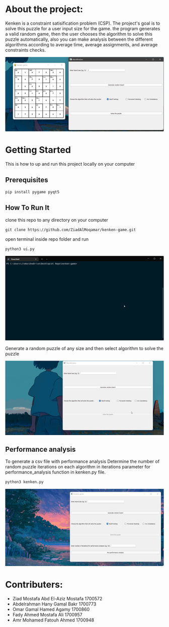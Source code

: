 # About the project:

Kenken is a constraint satisification problem (CSP). The project's goal is to solve this puzzle for a user input size for the game. the program generates a valid random game, then the user chooses the algorithm to solve this puzzle automatically, also you can make analysis between the different algorithms according to average time, average assignments, and average constraints checks.

![preview of the project](https://github.com/ZiadAlMoqamar/kenken-game/blob/main/demo/about.png?raw=true)

# Getting Started

This is how to up and run this project locally on your computer

## Prerequisites

```bash
pip install pygame pyqt5
```

## How To Run It

clone this repo to any directory on your computer

```git
git clone https://github.com/ZiadAlMoqamar/kenken-game.git
```

open terminal inside repo folder and run

```bash
python3 ui.py
```

![how to run ui](https://github.com/ZiadAlMoqamar/kenken-game/blob/main/demo/how_to_run_ui.gif?raw=true)

Generate a random puzzle of any size and then select algorithm to solve the puzzle

![how to generate and solve kenken puzzle](https://github.com/ZiadAlMoqamar/kenken-game/blob/main/demo/howtogenerateandsolve.gif?raw=true)

## Performance analysis

To generate a csv file with performance analysis
Determine the number of random puzzle iterations on each algorithm in iterations parameter for performance_analysis function in kenken.py file.

```bash
python3 kenken.py
```

![performance analysis](https://github.com/ZiadAlMoqamar/kenken-game/blob/main/demo/performance_analysis.gif?raw=true)

# Contributers:

- Ziad Mostafa Abd El-Aziz Mostafa 1700572
- Abdelrahman Hany Gamal Bakr 1700773
- Omar Gamal Hamed Agamy 1700860
- Fady Ahmed Mostafa Ali 1700957
- Amr Mohamed Fatouh Ahmed 1700948

